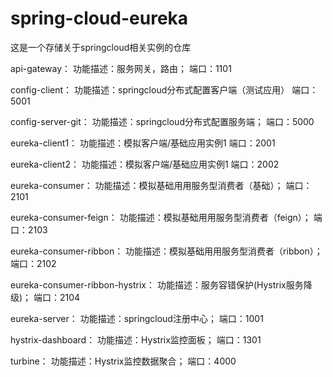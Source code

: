 # spring-cloud-eureka
这是一个存储关于springcloud相关实例的仓库

api-gateway：
  功能描述：服务网关，路由；
  端口：1101
  
config-client：
  功能描述：springcloud分布式配置客户端（测试应用）
  端口：5001

config-server-git：
  功能描述：springcloud分布式配置服务端；
  端口：5000
  
eureka-client1：
  功能描述：模拟客户端/基础应用实例1
  端口：2001
  
eureka-client2：
  功能描述：模拟客户端/基础应用实例1
  端口：2002
  
eureka-consumer：
  功能描述：模拟基础用用服务型消费者（基础）；
  端口：2101

eureka-consumer-feign：
  功能描述：模拟基础用用服务型消费者（feign）；
  端口：2103
  
eureka-consumer-ribbon：
  功能描述：模拟基础用用服务型消费者（ribbon）；
  端口：2102

eureka-consumer-ribbon-hystrix：
  功能描述：服务容错保护(Hystrix服务降级)；
  端口：2104
  
eureka-server：
  功能描述：springcloud注册中心；
  端口：1001

hystrix-dashboard：
  功能描述：Hystrix监控面板；
  端口：1301
  
turbine：
  功能描述：Hystrix监控数据聚合；
  端口：4000
